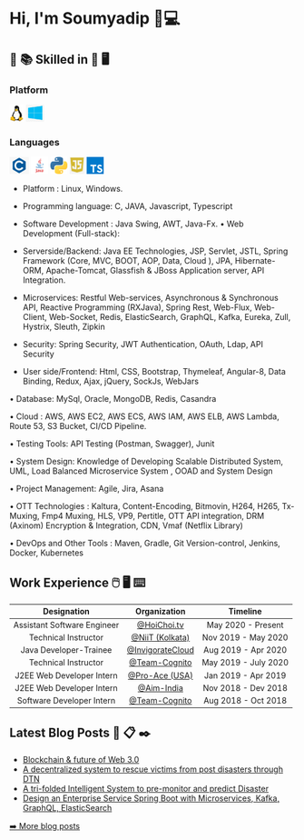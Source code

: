 # Hi, I'm Soumyadip 👋💻
<!---[![HitCount](http://hits.dwyl.com/soumyadip007/soumyadip007.svg)](http://hits.dwyl.com/soumyadip007/soumyadip007)
<b>- Platform:</b>
<code><img height="30" src="https://raw.githubusercontent.com/github/explore/80688e429a7d4ef2fca1e82350fe8e3517d3494d/topics/docker/docker.png"></code>
<code><img height="30" src="https://raw.githubusercontent.com/github/explore/80688e429a7d4ef2fca1e82350fe8e3517d3494d/topics/vagrant/vagrant.png"></code>
<code><img height="30" src="https://raw.githubusercontent.com/github/explore/80688e429a7d4ef2fca1e82350fe8e3517d3494d/topics/kubernetes/kubernetes.png"></code>
<code><img height="30" src="https://raw.githubusercontent.com/github/explore/80688e429a7d4ef2fca1e82350fe8e3517d3494d/topics/maven/maven.png"></code>


--->


## :open_book: :books: Skilled in :closed_book: :desktop_computer:
### Platform
<code><img src="/img/platform/linux.png" height="30"></code>
<code><img src="/img/platform/windows.jpg" height="30"></code>

### Languages
<code><img src="/img/pl/c.png" height="30"></code>
<code><img src="/img/pl/java.png" height="30"></code>
<code><img src="/img/pl/python.png" height="30"></code>
<code><img src="/img/pl/js.png" height="30"></code>
<code><img src="/img/pl/ts.png" height="30"></code>

- Platform : Linux, Windows.

- Programming language: C, JAVA, Javascript, Typescript

- Software Development : Java Swing, AWT, Java-Fx.
• Web Development (Full-stack):

- Serverside/Backend: Java EE Technologies, JSP, Servlet, JSTL, Spring Framework (Core, MVC, BOOT, AOP, Data, Cloud ), JPA, Hibernate-ORM, Apache-Tomcat, Glassfish & JBoss Application server, API Integration.

- Microservices: Restful Web-services, Asynchronous & Synchronous API, Reactive Programming (RXJava), Spring Rest, Web-Flux, Web-Client, Web-Socket, Redis, ElasticSearch, GraphQL, Kafka, Eureka, Zull, Hystrix, Sleuth, Zipkin

- Security: Spring Security, JWT Authentication, OAuth, Ldap, API Security

- User side/Frontend: Html, CSS, Bootstrap, Thymeleaf, Angular-8, Data Binding, Redux, Ajax, jQuery, SockJs, WebJars

• Database: MySql, Oracle, MongoDB, Redis, Casandra

• Cloud : AWS, AWS EC2, AWS ECS, AWS IAM, AWS ELB, AWS Lambda, Route 53, S3 Bucket, CI/CD Pipeline.

• Testing Tools: API Testing (Postman, Swagger), Junit

• System Design: Knowledge of Developing Scalable Distributed System, UML, Load Balanced Microservice System , OOAD and System Design

• Project Management: Agile, Jira, Asana

• OTT Technologies : Kaltura, Content-Encoding, Bitmovin, H264, H265, Tx-Muxing, Fmp4 Muxing, HLS, VP9, Pertitle, OTT API integration, DRM (Axinom) Encryption & Integration, CDN, Vmaf (Netflix Library)

• DevOps and Other Tools : Maven, Gradle, Git Version-control, Jenkins, Docker, Kubernetes

## Work Experience :computer_mouse: :desktop_computer: :keyboard:

| Designation | Organization | Timeline |
| :-: | :-: | :-: |
| Assistant Software Engineer | [@HoiChoi.tv](https://www.hoichoi.tv/) | May 2020 - Present |
| Technical Instructor | [@NiiT (Kolkata)](https://www.linkedin.com/posts/soumyadip-chowdhury_trainer-java-web-activity-6619275621568737280-dpDR) | Nov 2019 - May 2020 |
| Java Developer-Trainee | [@InvigorateCloud](https://invigoratecloud.com/) | Aug 2019 - Apr 2020 |
| Technical Instructor | [@Team-Cognito](https://www.linkedin.com/posts/soumyadip-chowdhury_trainer-summertraining-webapplicationdevelopment-activity-6552178927043997696-FhR3) | May 2019 - July 2020 |
| J2EE Web Developer Intern | [@Pro-Ace (USA)](https://lightningspeedmatchmaker.com/#our-team) | Jan 2019 - Apr 2019 |
| J2EE Web Developer Intern | [@Aim-India](http://www.aimindia.org.in) | Nov 2018 - Dev 2018 |
| Software Developer Intern | [@Team-Cognito]() | Aug 2018 - Oct 2018 |

## Latest Blog Posts :speech_balloon: :clipboard: :black_nib:
  <ul>
    <li><a href="https://medium.com/@iamsoumyadip/blockchain-future-of-web-3-0-3efe6f234f4a" />Blockchain & future of Web 3.0</a></li>
   <li><a href="https://medium.com/@iamsoumyadip/a-decentralized-system-to-rescue-victims-from-natural-and-man-made-post-disasters-through-dtn-8a3faee687b8" />A decentralized system to rescue victims from post disasters through DTN</a></li>
   <li><a href="https://medium.com/@iamsoumyadip/a-tri-folded-intelligent-system-to-pre-monitor-and-predict-a-tsunami-flood-and-earthquake-based-b92961094b32" />A tri-folded Intelligent System to pre-monitor and predict Disaster</a></li>
      <li><a href="https://medium.com/@iamsoumyadip/design-an-enterprise-service-rest-api-with-mvc-binding-using-java-spring-boot-jpa-hibernate-db56108e7830" />Design an Enterprise Service Spring Boot with Microservices, Kafka, GraphQL, ElasticSearch</a></li>
  </ul>
<p><a href="https://medium.com/@iamsoumyadip">➡️ More blog posts</a></p>
